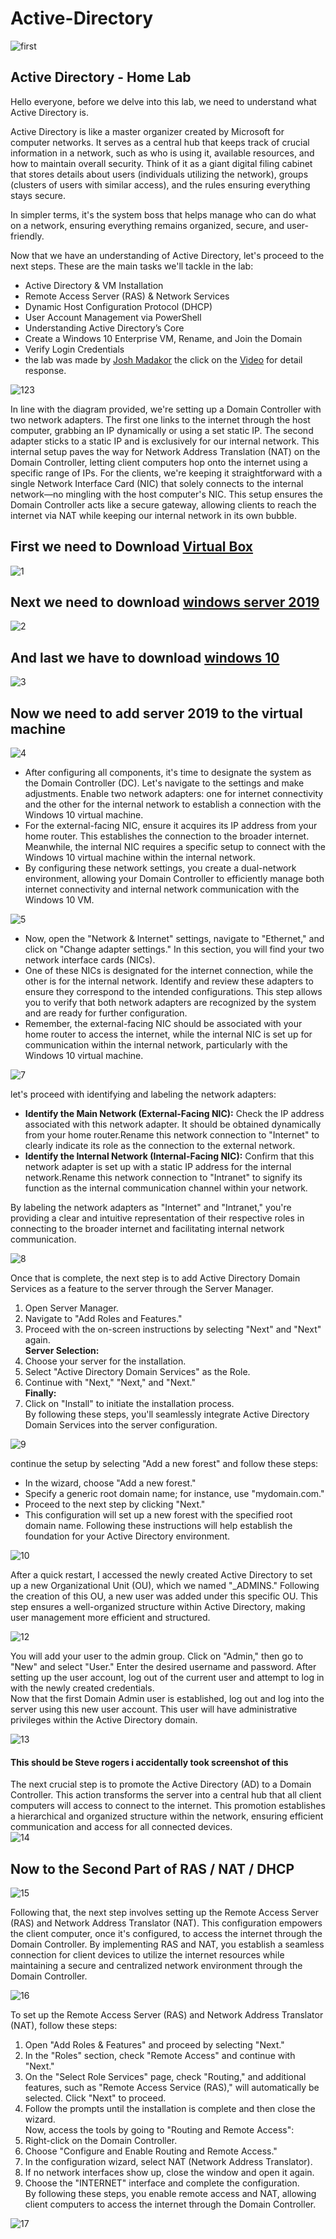 # Active-Directory
![first ](https://github.com/Jaswanthbommi/Active-Directory/assets/62924828/d0e4fdd8-2952-47d4-af28-1d5db9d0232a)
## Active Directory - Home Lab
Hello everyone, before we delve into this lab, we need to understand what Active Directory is.<br>

Active Directory is like a master organizer created by Microsoft for computer networks. It serves as a central hub that keeps track of crucial information in a network, such as who is using it, available resources, and how to maintain overall security. Think of it as a giant digital filing cabinet that stores details about users (individuals utilizing the network), groups (clusters of users with similar access), and the rules ensuring everything stays secure.<br>

In simpler terms, it's the system boss that helps manage who can do what on a network, ensuring everything remains organized, secure, and user-friendly.<br>

Now that we have an understanding of Active Directory, let's proceed to the next steps. These are the main tasks we'll tackle in the lab: <br>
- Active Directory & VM Installation <br>
- Remote Access Server (RAS) & Network Services <br>
- Dynamic Host Configuration Protocol (DHCP) <br>
- User Account Management via PowerShell <br>
- Understanding Active Directory’s Core <br>
- Create a Windows 10 Enterprise VM, Rename, and Join the Domain <br>
- Verify Login Credentials <br>
- the lab was made by [Josh Madakor](https://www.linkedin.com/in/joshmadakor/) the click on the [Video](https://www.youtube.com/watch?v=MHsI8hJmggI&ab_channel=JoshMadakor) for detail response. <br>

![123](https://github.com/Jaswanthbommi/Active-Directory/assets/62924828/dd33b6bd-329d-4581-b3e5-08fb9b879707)

In line with the diagram provided, we're setting up a Domain Controller with two network adapters. The first one links to the internet through the host computer, grabbing an IP dynamically or using a set static IP. The second adapter sticks to a static IP and is exclusively for our internal network. This internal setup paves the way for Network Address Translation (NAT) on the Domain Controller, letting client computers hop onto the internet using a specific range of IPs. For the clients, we're keeping it straightforward with a single Network Interface Card (NIC) that solely connects to the internal network—no mingling with the host computer's NIC. This setup ensures the Domain Controller acts like a secure gateway, allowing clients to reach the internet via NAT while keeping our internal network in its own bubble.<br>

## First we need to Download [Virtual Box](https://www.virtualbox.org/wiki/Downloads) 
 ![1](https://github.com/Jaswanthbommi/Active-Directory/assets/62924828/70e7e572-4088-4ba9-aa65-deabdbccfa5c)

## Next we need to download [windows server 2019](https://www.microsoft.com/en-us/evalcenter/download-windows-server-2019) 

![2](https://github.com/Jaswanthbommi/Active-Directory/assets/62924828/152e326e-9be7-4503-8d74-4357804d6550)

## And last we have to download [windows 10](https://www.microsoft.com/en-us/software-download/windows10ISO)
![3](https://github.com/Jaswanthbommi/Active-Directory/assets/62924828/f929b69e-6f5d-4b10-8e53-4bb24fdacbb8)

##  Now we need to add server 2019 to the virtual machine 
![4](https://github.com/Jaswanthbommi/Active-Directory/assets/62924828/954102c0-1a0b-44cd-974f-a8bca1f4ea9d)

- After configuring all components, it's time to designate the system as the Domain Controller (DC). Let's navigate to the settings and make adjustments. Enable two network adapters: one for internet connectivity and the other for the internal network to establish a connection with the Windows 10 virtual machine.<br>
- For the external-facing NIC, ensure it acquires its IP address from your home router. This establishes the connection to the broader internet. Meanwhile, the internal NIC requires a specific setup to connect with the Windows 10 virtual machine within the internal network.<br>
- By configuring these network settings, you create a dual-network environment, allowing your Domain Controller to efficiently manage both internet connectivity and internal network communication with the Windows 10 VM.<br>

![5](https://github.com/Jaswanthbommi/Active-Directory/assets/62924828/61ba058f-f4b1-41a8-b7b8-5d3516e2356b)

- Now, open the "Network & Internet" settings, navigate to "Ethernet," and click on "Change adapter settings." In this section, you will find your two network interface cards (NICs). <br>
- One of these NICs is designated for the internet connection, while the other is for the internal network. Identify and review these adapters to ensure they correspond to the intended configurations. This step allows you to verify that both network adapters are recognized by the system and are ready for further configuration. <br>
- Remember, the external-facing NIC should be associated with your home router to access the internet, while the internal NIC is set up for communication within the internal network, particularly with the Windows 10 virtual machine. <br>


![7](https://github.com/Jaswanthbommi/Active-Directory/assets/62924828/2f6c1dde-28f9-4131-a2b6-a9c8b46ce500)

let's proceed with identifying and labeling the network adapters:
- __Identify the Main Network (External-Facing NIC):__ Check the IP address associated with this network adapter. It should be obtained dynamically from your home router.Rename this network connection to "Internet" to clearly indicate its role as the connection to the external network. <br>
- __Identify the Internal Network (Internal-Facing NIC):__ Confirm that this network adapter is set up with a static IP address for the internal network.Rename this network connection to "Intranet" to signify its function as the internal communication channel within your network. <br>

By labeling the network adapters as "Internet" and "Intranet," you're providing a clear and intuitive representation of their respective roles in connecting to the broader internet and facilitating internal network communication.<br>

![8](https://github.com/Jaswanthbommi/Active-Directory/assets/62924828/e1a38ee1-b808-4d40-9df2-0cd07f1a0fed)

Once that is complete, the next step is to add Active Directory Domain Services as a feature to the server through the Server Manager. <br>
1. Open Server Manager. <br>
2. Navigate to "Add Roles and Features." <br>
3. Proceed with the on-screen instructions by selecting "Next" and "Next" again. <br>
__Server Selection:__
4. Choose your server for the installation. <br>
5. Select "Active Directory Domain Services" as the Role. <br>
6. Continue with "Next," "Next," and "Next." <br>
__Finally:__
7. Click on "Install" to initiate the installation process. <br>
By following these steps, you'll seamlessly integrate Active Directory Domain Services into the server configuration. <br>

![9](https://github.com/Jaswanthbommi/Active-Directory/assets/62924828/285d9beb-eb4b-42d3-893e-e7efd0fbe5e9)

continue the setup by selecting "Add a new forest" and follow these steps: <br>
- In the wizard, choose "Add a new forest." <br>
- Specify a generic root domain name; for instance, use "mydomain.com." <br>
- Proceed to the next step by clicking "Next." <br>
- This configuration will set up a new forest with the specified root domain name. Following these instructions will help establish the foundation for your Active Directory environment. <br>

![10](https://github.com/Jaswanthbommi/Active-Directory/assets/62924828/c93b911c-0261-43fe-b885-aad6dad9541e)

After a quick restart, I accessed the newly created Active Directory to set up a new Organizational Unit (OU), which we named "_ADMINS." Following the creation of this OU, a new user was added under this specific OU. This step ensures a well-organized structure within Active Directory, making user management more efficient and structured. <br>

![12](https://github.com/Jaswanthbommi/Active-Directory/assets/62924828/dd4099cb-bc6c-40e1-a76c-122449708b92)

You will add your user to the admin group. Click on "Admin," then go to "New" and select "User." Enter the desired username and password. After setting up the user account, log out of the current user and attempt to log in with the newly created credentials. <br>
Now that the first Domain Admin user is established, log out and log into the server using this new user account. This user will have administrative privileges within the Active Directory domain.<br>

![13](https://github.com/Jaswanthbommi/Active-Directory/assets/62924828/25b2aee7-b06b-4308-aa8d-0aa9ca2d0464)

#### This should be Steve rogers i accidentally took screenshot of this 

The next crucial step is to promote the Active Directory (AD) to a Domain Controller. This action transforms the server into a central hub that all client computers will access to connect to the internet. This promotion establishes a hierarchical and organized structure within the network, ensuring efficient communication and access for all connected devices.<br>
![14](https://github.com/Jaswanthbommi/Active-Directory/assets/62924828/ce9bb0ab-e0a6-4e26-ad77-1382689507f4)

## Now to the Second Part of RAS / NAT / DHCP

![15](https://github.com/Jaswanthbommi/Active-Directory/assets/62924828/3ef9f94d-c803-4991-b49a-b5ddb2e759f8)

Following that, the next step involves setting up the Remote Access Server (RAS) and Network Address Translator (NAT). This configuration empowers the client computer, once it's configured, to access the internet through the Domain Controller. By implementing RAS and NAT, you establish a seamless connection for client devices to utilize the internet resources while maintaining a secure and centralized network environment through the Domain Controller.

![16](https://github.com/Jaswanthbommi/Active-Directory/assets/62924828/8306b7f7-1195-43bc-9fd5-801f381eb51c)

To set up the Remote Access Server (RAS) and Network Address Translator (NAT), follow these steps: <br>
1. Open "Add Roles & Features" and proceed by selecting "Next." <br>
2. In the "Roles" section, check "Remote Access" and continue with "Next." <br>
3. On the "Select Role Services" page, check "Routing," and additional features, such as "Remote Access Service (RAS)," will automatically be selected. Click "Next" to proceed. <br>
4. Follow the prompts until the installation is complete and then close the wizard. <br>
Now, access the tools by going to "Routing and Remote Access": <br>
1. Right-click on the Domain Controller. <br>
2. Choose "Configure and Enable Routing and Remote Access." <br>
3. In the configuration wizard, select NAT (Network Address Translator). <br>
4. If no network interfaces show up, close the window and open it again. <br>
5. Choose the "INTERNET" interface and complete the configuration. <br>
By following these steps, you enable remote access and NAT, allowing client computers to access the internet through the Domain Controller. <br>

![17](https://github.com/Jaswanthbommi/Active-Directory/assets/62924828/8d2d34d2-32be-4ba3-ad50-5b044362449a)









